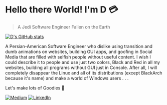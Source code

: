# Hello there World! I'm __D__ :credit_card:

>A Jedi Software Engineer Fallen on the Earth

[![D's GitHub stats](https://github-readme-stats.vercel.app/api?username=Kardarigan&show_icons=true&bg_color=121212&title_color=F5F5F5&text_color=F05454&icon_color=F5F5F5&count_private=true)](https://github.com/anuraghazra/github-readme-stats)

A Persian-American Software Engineer who dislike using transition and dumb animations on websites, building GUI apps, and goofing in Social Media that are filled with selfish people without useful content. I wish I could describe it to people and use just two colors, Black and Red in all my websites, building all programs without GUI just in Console. After all, I will completely disappear the Linux and all of its distributions (except BlackArch because it's name) and make a world of Windows users . . .


Let's make lots of Goodies 🗽


[<img alt="Medium" src="https://img.shields.io/badge/Medium-%23000000.svg?&style=for-the-badge&logo=Medium&logoColor=white" />](https://medium.com/@Darigan)
[<img alt="LinkedIn" src="https://img.shields.io/badge/LinkedIn-%230E76A8.svg?&style=for-the-badge&logo=LinkedIn&logoColor=white" />](https://linkedin.com/in/Darigan)
